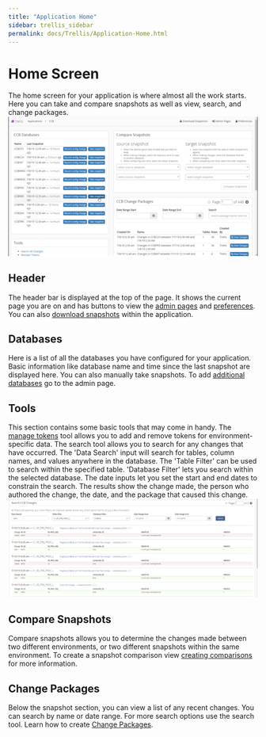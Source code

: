 ```yaml
---
title: "Application Home"
sidebar: trellis_sidebar
permalink: docs/Trellis/Application-Home.html
---
```


 
# Home Screen 
 
The home screen for your application is where almost all the work starts. Here you can take and compare snapshots as well as view, search, and change packages. 
<img src="Media/Application-Overview.png"> 
 
## Header 
 
The header bar is displayed at the top of the page. It shows the current page you are on and has buttons to view the [admin pages](Admin-Pages.md) and [preferences](Preferences.md). You can also [download snapshots](Use-A-Package.md#downloading-a-snapshot) within the application. 
 
## Databases 
 
Here is a list of all the databases you have configured for your application. Basic information like database name and time since the last snapshot are displayed here. You can also manually take snapshots. To add [additional databases](Admin-Pages.md#setting-up-a-database) go to the admin page. 
 
## Tools 
 
This section contains some basic tools that may come in handy. The [manage tokens](Use-Tokens.md) tool allows you to add and remove tokens for environment-specific data. The search tool allows you to search for any changes that have occurred. The 'Data Search' input will search for tables, column names, and values anywhere in the database. The 'Table Filter' can be used to search within the specified table. 'Database Filter' lets you search within the selected database. The date inputs let you set the start and end dates to constrain the search. The results show the change made, the person who authored the change, the date, and the package that caused this change.   
<img src="Media/Application-Overview-Search.png"> 
 
## Compare Snapshots 
 
Compare snapshots allows you to determine the changes made between two different environments, or two different snapshots within the same environment. To create a snapshot comparison view [creating comparisons](Snapshot-Comparisons.md) for more information. 
 
## Change Packages 
 
Below the snapshot section, you can view a list of any recent changes. You can search by name or date range. For more search options use the search tool. Learn how to create [Change Packages](Change-Packages.md). 

